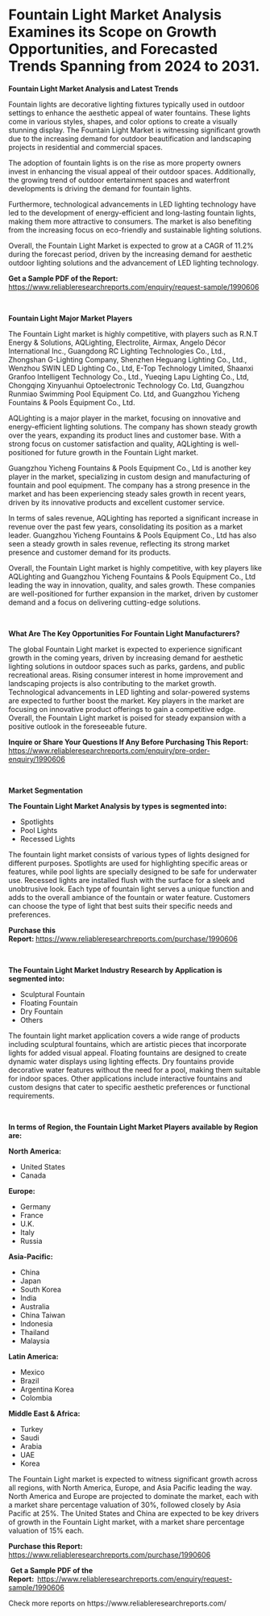 <p><h1>Fountain Light Market Analysis Examines its Scope on Growth Opportunities, and Forecasted Trends Spanning from 2024 to 2031.</h1></p><p><strong>Fountain Light Market Analysis and Latest Trends</strong></p>
<p><p>Fountain lights are decorative lighting fixtures typically used in outdoor settings to enhance the aesthetic appeal of water fountains. These lights come in various styles, shapes, and color options to create a visually stunning display. The Fountain Light Market is witnessing significant growth due to the increasing demand for outdoor beautification and landscaping projects in residential and commercial spaces.</p><p>The adoption of fountain lights is on the rise as more property owners invest in enhancing the visual appeal of their outdoor spaces. Additionally, the growing trend of outdoor entertainment spaces and waterfront developments is driving the demand for fountain lights.</p><p>Furthermore, technological advancements in LED lighting technology have led to the development of energy-efficient and long-lasting fountain lights, making them more attractive to consumers. The market is also benefiting from the increasing focus on eco-friendly and sustainable lighting solutions.</p><p>Overall, the Fountain Light Market is expected to grow at a CAGR of 11.2% during the forecast period, driven by the increasing demand for aesthetic outdoor lighting solutions and the advancement of LED lighting technology.</p></p>
<p><strong>Get a Sample PDF of the Report:&nbsp;</strong> <a href="https://www.reliableresearchreports.com/enquiry/request-sample/1990606">https://www.reliableresearchreports.com/enquiry/request-sample/1990606</a></p>
<p>&nbsp;</p>
<p><strong>Fountain Light Major Market Players</strong></p>
<p><p>The Fountain Light market is highly competitive, with players such as R.N.T Energy & Solutions, AQLighting, Electrolite, Airmax, Angelo Décor International Inc., Guangdong RC Lighting Technologies Co., Ltd., Zhongshan G-Lighting Company, Shenzhen Heguang Lighting Co., Ltd., Wenzhou SWIN LED Lighting Co., Ltd, E-Top Technology Limited, Shaanxi Granfoo Intelligent Technology Co., Ltd., Yueqing Lapu Lighting Co., Ltd, Chongqing Xinyuanhui Optoelectronic Technology Co. Ltd, Guangzhou Runmiao Swimming Pool Equipment Co. Ltd, and Guangzhou Yicheng Fountains & Pools Equipment Co., Ltd.</p><p>AQLighting is a major player in the market, focusing on innovative and energy-efficient lighting solutions. The company has shown steady growth over the years, expanding its product lines and customer base. With a strong focus on customer satisfaction and quality, AQLighting is well-positioned for future growth in the Fountain Light market.</p><p>Guangzhou Yicheng Fountains & Pools Equipment Co., Ltd is another key player in the market, specializing in custom design and manufacturing of fountain and pool equipment. The company has a strong presence in the market and has been experiencing steady sales growth in recent years, driven by its innovative products and excellent customer service.</p><p>In terms of sales revenue, AQLighting has reported a significant increase in revenue over the past few years, consolidating its position as a market leader. Guangzhou Yicheng Fountains & Pools Equipment Co., Ltd has also seen a steady growth in sales revenue, reflecting its strong market presence and customer demand for its products.</p><p>Overall, the Fountain Light market is highly competitive, with key players like AQLighting and Guangzhou Yicheng Fountains & Pools Equipment Co., Ltd leading the way in innovation, quality, and sales growth. These companies are well-positioned for further expansion in the market, driven by customer demand and a focus on delivering cutting-edge solutions.</p></p>
<p>&nbsp;</p>
<p><strong>What Are The Key Opportunities For Fountain Light Manufacturers?</strong></p>
<p><p>The global Fountain Light market is expected to experience significant growth in the coming years, driven by increasing demand for aesthetic lighting solutions in outdoor spaces such as parks, gardens, and public recreational areas. Rising consumer interest in home improvement and landscaping projects is also contributing to the market growth. Technological advancements in LED lighting and solar-powered systems are expected to further boost the market. Key players in the market are focusing on innovative product offerings to gain a competitive edge. Overall, the Fountain Light market is poised for steady expansion with a positive outlook in the foreseeable future.</p></p>
<p><strong>Inquire or Share Your Questions If Any Before Purchasing This Report:</strong> <a href="https://www.reliableresearchreports.com/enquiry/pre-order-enquiry/1990606">https://www.reliableresearchreports.com/enquiry/pre-order-enquiry/1990606</a></p>
<p>&nbsp;</p>
<p><strong>Market Segmentation</strong></p>
<p><strong>The Fountain Light Market Analysis by types is segmented into:</strong></p>
<p><ul><li>Spotlights</li><li>Pool Lights</li><li>Recessed Lights</li></ul></p>
<p><p>The fountain light market consists of various types of lights designed for different purposes. Spotlights are used for highlighting specific areas or features, while pool lights are specially designed to be safe for underwater use. Recessed lights are installed flush with the surface for a sleek and unobtrusive look. Each type of fountain light serves a unique function and adds to the overall ambiance of the fountain or water feature. Customers can choose the type of light that best suits their specific needs and preferences.</p></p>
<p><strong>Purchase this Report:&nbsp;</strong><a href="https://www.reliableresearchreports.com/purchase/1990606">https://www.reliableresearchreports.com/purchase/1990606</a></p>
<p>&nbsp;</p>
<p><strong>The Fountain Light Market Industry Research by Application is segmented into:</strong></p>
<p><ul><li>Sculptural Fountain</li><li>Floating Fountain</li><li>Dry Fountain</li><li>Others</li></ul></p>
<p><p>The fountain light market application covers a wide range of products including sculptural fountains, which are artistic pieces that incorporate lights for added visual appeal. Floating fountains are designed to create dynamic water displays using lighting effects. Dry fountains provide decorative water features without the need for a pool, making them suitable for indoor spaces. Other applications include interactive fountains and custom designs that cater to specific aesthetic preferences or functional requirements.</p></p>
<p>&nbsp;</p>
<p><strong>In terms of Region, the Fountain Light Market Players available by Region are:</strong></p>
<p>
    <p> <strong> North America: </strong>
        <ul>
            <li>United States</li>
            <li>Canada</li>
        </ul>
        </p> 
    <p> <strong> Europe: </strong>
        <ul>
            <li>Germany</li>
            <li>France</li>
            <li>U.K.</li>
            <li>Italy</li>
            <li>Russia</li>
        </ul>
        </p> 
    <p> <strong> Asia-Pacific: </strong>
        <ul>
            <li>China</li>
            <li>Japan</li>
            <li>South Korea</li>
            <li>India</li>
            <li>Australia</li>
            <li>China Taiwan</li>
            <li>Indonesia</li>
            <li>Thailand</li>
            <li>Malaysia</li>
        </ul>
        </p> 
    <p> <strong> Latin America: </strong>
        <ul>
            <li>Mexico</li>
            <li>Brazil</li>
            <li>Argentina Korea</li>
            <li>Colombia</li>
        </ul>
        </p> 
    <p> <strong> Middle East & Africa: </strong>
        <ul>
            <li>Turkey</li>
            <li>Saudi</li>
            <li>Arabia</li>
            <li>UAE</li>
            <li>Korea</li>
        </ul>
    </p>
    </p>
<p><p>The Fountain Light market is expected to witness significant growth across all regions, with North America, Europe, and Asia Pacific leading the way. North America and Europe are projected to dominate the market, each with a market share percentage valuation of 30%, followed closely by Asia Pacific at 25%. The United States and China are expected to be key drivers of growth in the Fountain Light market, with a market share percentage valuation of 15% each.</p></p>
<p><strong>Purchase this Report: </strong><a href="https://www.reliableresearchreports.com/purchase/1990606">https://www.reliableresearchreports.com/purchase/1990606</a></p>
<p>&nbsp;<strong>Get a Sample PDF of the Report:&nbsp;&nbsp;</strong><a href="https://www.reliableresearchreports.com/enquiry/request-sample/1990606">https://www.reliableresearchreports.com/enquiry/request-sample/1990606</a></p>
<p><strong></strong></p>
<p>Check more reports on https://www.reliableresearchreports.com/</p>